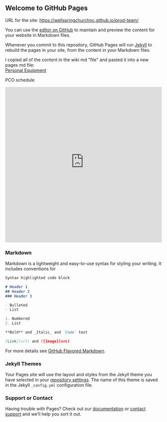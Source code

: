 ## Welcome to GitHub Pages

URL for the site:  https://wellspringchurchnc.github.io/prod-team/

You can use the [editor on GitHub](https://github.com/WellspringChurchNC/prod-team/edit/master/README.md) to maintain and preview the content for your website in Markdown files.

Whenever you commit to this repository, GitHub Pages will run [Jekyll](https://jekyllrb.com/) to rebuild the pages in your site, from the content in your Markdown files.

I copied all of the content in the wiki md "file" and pasted it into a new pages md file:<br>
[Personal Equipment](Personal-Equipment)

PCO schedule

<iframe src="https://services.planningcenteronline.com/service_types/472132/plans/after/20180922/public" style="width:100%; height:500px;" frameborder="0" id="idZenPlannerFrame">
<noframes><a href="https://services.planningcenteronline.com/service_types/472132/plans/after/20180922/public"></a></noframes> </iframe>

### Markdown

Markdown is a lightweight and easy-to-use syntax for styling your writing. It includes conventions for

```markdown
Syntax highlighted code block

# Header 1
## Header 2
### Header 3

- Bulleted
- List

1. Numbered
2. List

**Bold** and _Italic_ and `Code` text

[Link](url) and ![Image](src)
```

For more details see [GitHub Flavored Markdown](https://guides.github.com/features/mastering-markdown/).

### Jekyll Themes

Your Pages site will use the layout and styles from the Jekyll theme you have selected in your [repository settings](https://github.com/WellspringChurchNC/prod-team/settings). The name of this theme is saved in the Jekyll `_config.yml` configuration file.

### Support or Contact

Having trouble with Pages? Check out our [documentation](https://help.github.com/categories/github-pages-basics/) or [contact support](https://github.com/contact) and we’ll help you sort it out.
